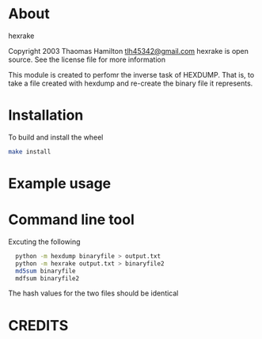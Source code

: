 # About

hexrake

Copyright 2003 Thaomas Hamilton tlh45342@gmail.com
hexrake is open source.  See the license file for more information

This module is created to perfomr the inverse task of HEXDUMP.
That is, to take a file created with hexdump and re-create the binary file it represents.

# Installation

To build and install the wheel

```bash
make install
```


# Example usage


# Command line tool

  Excuting the following

```bash
  python -m hexdump binaryfile > output.txt
  python -m hexrake output.txt > binaryfile2
  md5sum binaryfile
  mdfsum binaryfile2
```
 
  The hash values for the two files should be identical
  
# CREDITS
